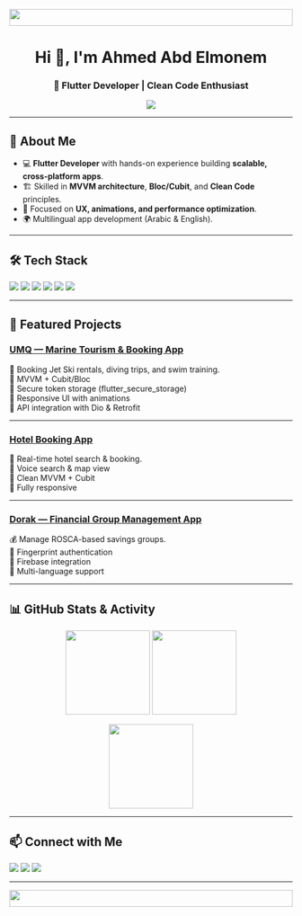 <!-- Banner -->
<p align="center">
  <img src="https://i.imgur.com/dBaSKWF.gif" height="30" width="100%">
</p>

<!-- Name & Title -->
<h1 align="center">Hi 👋, I'm Ahmed Abd Elmonem</h1>
<h3 align="center">🚀 Flutter Developer | Clean Code Enthusiast</h3>

<!-- Typing Animation -->
<p align="center">
  <img src="https://readme-typing-svg.herokuapp.com?font=Fira+Code&pause=1000&center=true&width=450&lines=Flutter+Developer;Clean+Architecture+Advocate;Passionate+about+UX+%26+Performance;Always+Learning+New+Tech">
</p>

---

## 🚀 About Me  
- 💻 **Flutter Developer** with hands-on experience building **scalable, cross-platform apps**.  
- 🏗 Skilled in **MVVM architecture**, **Bloc/Cubit**, and **Clean Code** principles.  
- 🎯 Focused on **UX, animations, and performance optimization**.  
- 🌍 Multilingual app development (Arabic & English).  

---

## 🛠 Tech Stack  
<p>
  <img src="https://img.shields.io/badge/Flutter-02569B?logo=flutter&logoColor=white" />
  <img src="https://img.shields.io/badge/Dart-0175C2?logo=dart&logoColor=white" />
  <img src="https://img.shields.io/badge/Firebase-FFCA28?logo=firebase&logoColor=black" />
  <img src="https://img.shields.io/badge/REST%20API-009688?logo=api&logoColor=white" />
  <img src="https://img.shields.io/badge/Bloc%2FCubit-42A5F5?logo=flutter&logoColor=white" />
  <img src="https://img.shields.io/badge/Get_it-FF7043?logo=flutter&logoColor=white" />
</p>

---

## 📱 Featured Projects

### [UMQ — Marine Tourism & Booking App](https://play.google.com/store/apps/details?id=umq.app.umq)  
🌊 Booking Jet Ski rentals, diving trips, and swim training.  
🔹 MVVM + Cubit/Bloc  
🔹 Secure token storage (flutter_secure_storage)  
🔹 Responsive UI with animations  
🔹 API integration with Dio & Retrofit  

---

### [Hotel Booking App](#)  
🏨 Real-time hotel search & booking.  
🔹 Voice search & map view  
🔹 Clean MVVM + Cubit  
🔹 Fully responsive  

---

### [Dorak — Financial Group Management App](#)  
💰 Manage ROSCA-based savings groups.  
🔹 Fingerprint authentication  
🔹 Firebase integration  
🔹 Multi-language support  

---

## 📊 GitHub Stats & Activity  
<p align="center">
  <img src="https://github-readme-stats.vercel.app/api?username=Ahmed-AbdElmnaem&show_icons=true&theme=radical" height="150" />
  <img src="https://github-readme-streak-stats.herokuapp.com/?user=Ahmed-AbdElmnaem&theme=radical" height="150" />
</p>
<p align="center">
  <img src="https://github-readme-stats.vercel.app/api/top-langs/?username=Ahmed-AbdElmnaem&layout=compact&theme=radical" height="150" />
</p>

---

## 📫 Connect with Me  
<p>
  <a href="https://www.linkedin.com/in/ahmed-abdelmnaem-0a4068301/"><img src="https://img.shields.io/badge/LinkedIn-0077B5?logo=linkedin&logoColor=white" /></a>
  <a href="mailto:ahmedabdelmnaem6@gmail.com"><img src="https://img.shields.io/badge/Email-D14836?logo=gmail&logoColor=white" /></a>
  <a href="https://github.com/Ahmed-AbdElmnaem"><img src="https://img.shields.io/badge/GitHub-000?logo=github&logoColor=white" /></a>
</p>

---

<!-- Footer Animation -->
<p align="center">
  <img src="https://i.imgur.com/dBaSKWF.gif" height="30" width="100%">
</p>
